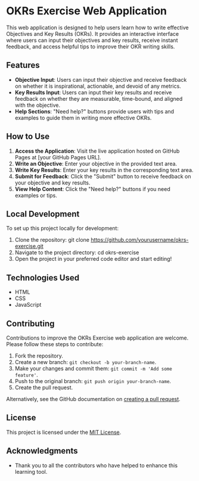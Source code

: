 # OKRs Exercise Web Application

This web application is designed to help users learn how to write effective Objectives and Key Results (OKRs). It provides an interactive interface where users can input their objectives and key results, receive instant feedback, and access helpful tips to improve their OKR writing skills.

## Features

- **Objective Input**: Users can input their objective and receive feedback on whether it is inspirational, actionable, and devoid of any metrics.
- **Key Results Input**: Users can input their key results and receive feedback on whether they are measurable, time-bound, and aligned with the objective.
- **Help Sections**: "Need help?" buttons provide users with tips and examples to guide them in writing more effective OKRs.

## How to Use

1. **Access the Application**: Visit the live application hosted on GitHub Pages at [your GitHub Pages URL].
2. **Write an Objective**: Enter your objective in the provided text area.
3. **Write Key Results**: Enter your key results in the corresponding text area.
4. **Submit for Feedback**: Click the "Submit" button to receive feedback on your objective and key results.
5. **View Help Content**: Click the "Need help?" buttons if you need examples or tips.

## Local Development

To set up this project locally for development:

1. Clone the repository:
    git clone https://github.com/yourusername/okrs-exercise.git
2. Navigate to the project directory:
    cd okrs-exercise
4. Open the project in your preferred code editor and start editing!

## Technologies Used

- HTML
- CSS
- JavaScript

## Contributing

Contributions to improve the OKRs Exercise web application are welcome. Please follow these steps to contribute:

1. Fork the repository.
2. Create a new branch: `git checkout -b your-branch-name`.
3. Make your changes and commit them: `git commit -m 'Add some feature'`.
4. Push to the original branch: `git push origin your-branch-name`.
5. Create the pull request.

Alternatively, see the GitHub documentation on [creating a pull request](https://help.github.com/articles/creating-a-pull-request/).

## License

This project is licensed under the [MIT License](LICENSE).

## Acknowledgments

- Thank you to all the contributors who have helped to enhance this learning tool.

